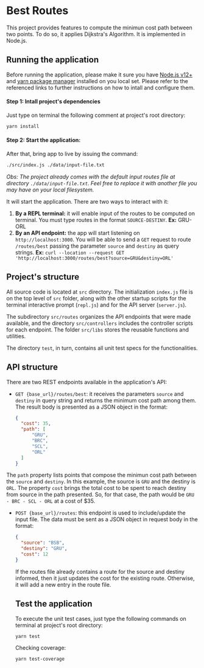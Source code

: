 # Best Routes

This project provides features to compute the minimun cost path between two points. To do so, it applies Dijkstra's Algorithm.
It is implemented in Node.js.

## Running the application
Before running the application, please make it sure you have [Node.js v12+](https://nodejs.org/en/) and [yarn package manager](https://yarnpkg.com/) installed on you local set. Please refer to the referenced links to further instructions on how to intall and configure them.

#### Step 1: Intall project's dependencies
Just type on terminal the following comment at project's root directory:

```sh
yarn install
```

#### Step 2: Start the application:
After that, bring app to live by issuing the command:

```sh
./src/index.js ./data/input-file.txt
```

_Obs:_ _The project already comes with the default input routes file at directory `./data/input-file.txt`. Feel free to replace it with another file you may have on your local filesystem._

It will start the application. There are two ways to interact with it:
1. **By a REPL terminal:** it will enable input of the routes to be computed on terminal. You must type routes in the format `SOURCE-DESTINY`. **Ex:** GRU-ORL 
2. **By an API endpoint:** the app will start listening on `http://localhost:3000`. You will be able to send a `GET` request to route `/routes/best` passing the parameter `source` and `destiny` as query strings. **Ex:** 
   `curl --location --request GET 'http://localhost:3000/routes/best?source=GRU&destiny=ORL'`


## Project's structure
All source code is located at `src` directory. The initialization `index.js` file is on the top level of `src` folder, along with the other startup scripts for the terminal interactive prompt (`repl.js`) and for the API server (`server.js`).

The subdirectory `src/routes` organizes the API endpoints that were made available, and the directory `src/controllers` includes the controller scripts for each endpoint. The folder `src/libs` stores the reusable functions and utilities.

The directory `test`, in turn, contains all unit test specs for the functionalities.

## API structure
There are two REST endpoints available in the application's API:

- `GET {base_url}/routes/best`: it receives the parameters `source` and `destiny` in query string and returns the minimum cost path among them. The result body is presented as a JSON object in the format:
  ```json
  {
    "cost": 35,
    "path": [
        "GRU",
        "BRC",
        "SCL",
        "ORL"
    ]
  }
  ```
The `path` property lists points that compose the minimun cost path between the `source` and `destiny`. In this example, the source is `GRU` and the destiny is `ORL`. The property `cost` brings the total cost to be spent to reach destiny from source in the path presented. So, for that case, the path would be `GRU - BRC - SCL - ORL` at a cost of $35. 

- `POST {base_url}/routes`: this endpoint is used to include/update the input file. The data must be sent as a JSON object in request body in the format:
  ```json
  {
    "source": "BSB",
    "destiny": "GRU",
    "cost": 12
  }
  ```
  If the routes file already contains a route for the source and destiny informed, then it just updates the cost for the existing route. Otherwise, it will add a new entry in the route file.

  ## Test the application
  To execute the unit test cases, just type the following commands on terminal at project's root directory:

  ```sh
  yarn test
  ```

  Checking coverage:
   ```sh
  yarn test-coverage
  ```